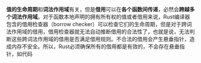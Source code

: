
**值的生命周期**和**词法作用域**有关，但是**借用**可以在**各个函数间传递**，必然会**跨越多个词法作用域**。对于函数本地声明的拥有所有权的值或者借用来说，Rust编译器包含的借用检查器（borrow checker）可以检查它们的生命周期，但是对于跨词法作用域的借用，借用检查器就无法自动推断借用的合法性了，也就是说，无法判断这些跨词法作用域的借用是否满足借用规则。不合法的借用会产生悬垂指针，造成内存不安全。所以，Rust必须确保所有的借用都是有效的，不会存在悬垂指针，如代码

